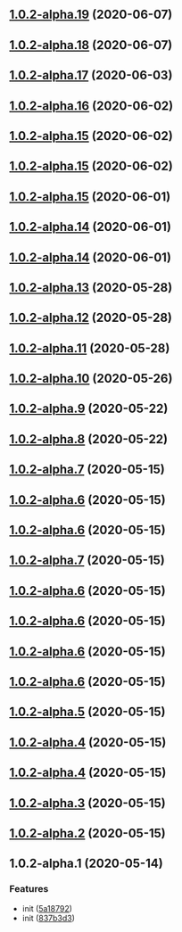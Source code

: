 ## [1.0.2-alpha.19](https://github.com/fengjin08122359/architectureDesign/compare/v1.0.2-alpha.17...v1.0.2-alpha.19) (2020-06-07)



## [1.0.2-alpha.18](https://github.com/fengjin08122359/architectureDesign/compare/v1.0.2-alpha.17...v1.0.2-alpha.18) (2020-06-07)



## [1.0.2-alpha.17](https://github.com/fengjin08122359/architectureDesign/compare/v1.0.2-alpha.16...v1.0.2-alpha.17) (2020-06-03)



## [1.0.2-alpha.16](https://github.com/fengjin08122359/architectureDesign/compare/v1.0.2-alpha.15...v1.0.2-alpha.16) (2020-06-02)



## [1.0.2-alpha.15](https://github.com/fengjin08122359/architectureDesign/compare/v1.0.2-alpha.14...v1.0.2-alpha.15) (2020-06-02)



## [1.0.2-alpha.15](https://github.com/fengjin08122359/architectureDesign/compare/v1.0.2-alpha.14...v1.0.2-alpha.15) (2020-06-02)



## [1.0.2-alpha.15](https://github.com/fengjin08122359/architectureDesign/compare/v1.0.2-alpha.14...v1.0.2-alpha.15) (2020-06-01)



## [1.0.2-alpha.14](https://github.com/fengjin08122359/architectureDesign/compare/v1.0.2-alpha.13...v1.0.2-alpha.14) (2020-06-01)



## [1.0.2-alpha.14](https://github.com/fengjin08122359/architectureDesign/compare/v1.0.2-alpha.13...v1.0.2-alpha.14) (2020-06-01)



## [1.0.2-alpha.13](https://github.com/fengjin08122359/architectureDesign/compare/v1.0.2-alpha.12...v1.0.2-alpha.13) (2020-05-28)



## [1.0.2-alpha.12](https://github.com/fengjin08122359/architectureDesign/compare/v1.0.2-alpha.11...v1.0.2-alpha.12) (2020-05-28)



## [1.0.2-alpha.11](https://github.com/fengjin08122359/architectureDesign/compare/v1.0.2-alpha.10...v1.0.2-alpha.11) (2020-05-28)



## [1.0.2-alpha.10](https://github.com/fengjin08122359/architectureDesign/compare/v1.0.2-alpha.9...v1.0.2-alpha.10) (2020-05-26)



## [1.0.2-alpha.9](https://github.com/fengjin08122359/architectureDesign/compare/v1.0.2-alpha.8...v1.0.2-alpha.9) (2020-05-22)



## [1.0.2-alpha.8](https://github.com/fengjin08122359/architectureDesign/compare/v1.0.2-alpha.7...v1.0.2-alpha.8) (2020-05-22)



## [1.0.2-alpha.7](https://github.com/fengjin08122359/architectureDesign/compare/v1.0.2-alpha.5...v1.0.2-alpha.7) (2020-05-15)



## [1.0.2-alpha.6](https://github.com/fengjin08122359/architectureDesign/compare/v1.0.2-alpha.5...v1.0.2-alpha.6) (2020-05-15)



## [1.0.2-alpha.6](https://github.com/fengjin08122359/architectureDesign/compare/v1.0.2-alpha.5...v1.0.2-alpha.6) (2020-05-15)



## [1.0.2-alpha.7](https://github.com/fengjin08122359/architectureDesign/compare/v1.0.2-alpha.5...v1.0.2-alpha.7) (2020-05-15)



## [1.0.2-alpha.6](https://github.com/fengjin08122359/architectureDesign/compare/v1.0.2-alpha.5...v1.0.2-alpha.6) (2020-05-15)



## [1.0.2-alpha.6](https://github.com/fengjin08122359/architectureDesign/compare/v1.0.2-alpha.5...v1.0.2-alpha.6) (2020-05-15)



## [1.0.2-alpha.6](https://github.com/fengjin08122359/architectureDesign/compare/v1.0.2-alpha.5...v1.0.2-alpha.6) (2020-05-15)



## [1.0.2-alpha.6](https://github.com/fengjin08122359/architectureDesign/compare/v1.0.2-alpha.5...v1.0.2-alpha.6) (2020-05-15)



## [1.0.2-alpha.5](https://github.com/fengjin08122359/architectureDesign/compare/v1.0.2-alpha.4...v1.0.2-alpha.5) (2020-05-15)



## [1.0.2-alpha.4](https://github.com/fengjin08122359/architectureDesign/compare/v1.0.2-alpha.3...v1.0.2-alpha.4) (2020-05-15)



## [1.0.2-alpha.4](https://github.com/fengjin08122359/architectureDesign/compare/v1.0.2-alpha.3...v1.0.2-alpha.4) (2020-05-15)



## [1.0.2-alpha.3](https://github.com/fengjin08122359/architectureDesign/compare/v1.0.2-alpha.2...v1.0.2-alpha.3) (2020-05-15)



## [1.0.2-alpha.2](https://github.com/fengjin08122359/architectureDesign/compare/v1.0.2-alpha.1...v1.0.2-alpha.2) (2020-05-15)



## 1.0.2-alpha.1 (2020-05-14)


### Features

* init ([5a18792](https://github.com/fengjin08122359/architectureDesign/commit/5a1879262a455382d3fc85372843317fd415b8c5))
* init ([837b3d3](https://github.com/fengjin08122359/architectureDesign/commit/837b3d38190f7fad80c9f504ffda48014a5acb3e))



